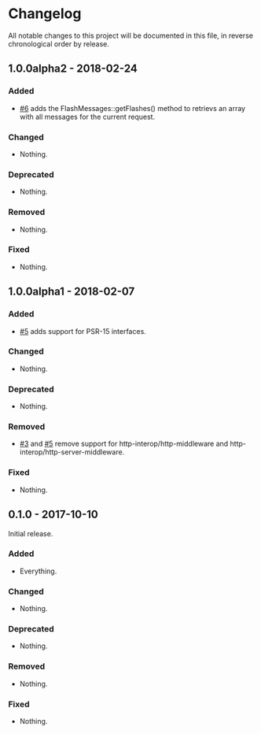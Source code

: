 # Changelog

All notable changes to this project will be documented in this file, in reverse chronological order by release.

## 1.0.0alpha2 - 2018-02-24

### Added

- [#6](https://github.com/zendframework/zend-expressive-flash/pull/6) adds
  the FlashMessages::getFlashes() method to retrievs an array with all
  messages for the current request.

### Changed

- Nothing.

### Deprecated

- Nothing.

### Removed

- Nothing.

### Fixed

- Nothing.

## 1.0.0alpha1 - 2018-02-07

### Added

- [#5](https://github.com/zendframework/zend-expressive-flash/pull/5) adds
  support for PSR-15 interfaces.

### Changed

- Nothing.

### Deprecated

- Nothing.

### Removed

- [#3](https://github.com/zendframework/zend-expressive-flash/pull/3) and
  [#5](https://github.com/zendframework/zend-expressive-flash/pull/5) remove
  support for http-interop/http-middleware and
  http-interop/http-server-middleware.

### Fixed

- Nothing.

## 0.1.0 - 2017-10-10

Initial release.

### Added

- Everything.

### Changed

- Nothing.

### Deprecated

- Nothing.

### Removed

- Nothing.

### Fixed

- Nothing.
